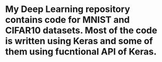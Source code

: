 # My Deep Learning repository contains code for MNIST and CIFAR10 datasets. Most of the code is written using Keras and some of them using fucntional API of Keras.
